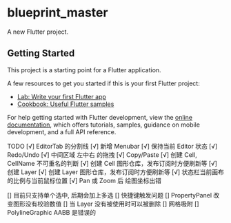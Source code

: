 # blueprint_master

A new Flutter project.

## Getting Started

This project is a starting point for a Flutter application.

A few resources to get you started if this is your first Flutter project:

- [Lab: Write your first Flutter app](https://docs.flutter.dev/get-started/codelab)
- [Cookbook: Useful Flutter samples](https://docs.flutter.dev/cookbook)

For help getting started with Flutter development, view the
[online documentation](https://docs.flutter.dev/), which offers tutorials,
samples, guidance on mobile development, and a full API reference.

TODO
[√] EditorTab 的分割线
[√] 新增 Menubar
[√] 保持当前 Editor 状态
[√] Redo/Undo
[√] 中间区域 左中右 的拖拽
[√] Copy/Paste
[√] 创建 Cell, CellName 不可重名的判断
[√] 创建 Cell 图形仓库，发布订阅时方便刷新等
[√] 创建 Layer
[√] 创建 Layer 图形仓库，发布订阅时方便刷新等
[√] 状态栏当前画布的比例与当前鼠标位置
[√] Pan 或 Zoom 后 绘图坐标出错

[] 目前只支持单个选中, 后期会加上多选
[] 快捷键触发问题
[] PropertyPanel 改变图形没有校验数值
[] 当 Layer 没有被使用时可以被删除
[] 网格吸附
[] PolylineGraphic AABB 是错误的
